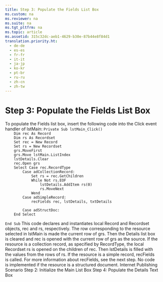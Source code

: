 ```yaml
---
title: Step 3: Populate the Fields List Box
ms.custom: na
ms.reviewer: na
ms.suite: na
ms.tgt_pltfrm: na
ms.topic: article
ms.assetid: 315c32dc-aeb1-4629-b30e-87b44e8f84d1
translation.priority.ht: 
  - de-de
  - es-es
  - fr-fr
  - it-it
  - ja-jp
  - ko-kr
  - pt-br
  - ru-ru
  - zh-cn
  - zh-tw
---
```

# Step 3: Populate the Fields List Box
<?xml version="1.0" encoding="utf-8"?>
<developerConceptualDocument xmlns="http://ddue.schemas.microsoft.com/authoring/2003/5" xmlns:xlink="http://www.w3.org/1999/xlink" xmlns:xsi="http://www.w3.org/2001/XMLSchema-instance" xsi:schemaLocation="http://ddue.schemas.microsoft.com/authoring/2003/5 http://dduestorage.blob.core.windows.net/ddueschema/developer.xsd">
  <introduction>
    <para>To populate the Fields list box, insert the following code into the Click event handler of <codeInline>lstMain</codeInline>:</para>
    <code>Private Sub lstMain_Click()
    Dim rec As Record
    Dim rs As Recordset
    Set rec = New Record
    Set rs = New Recordset
    grs.MoveFirst
    grs.Move lstMain.ListIndex
    lstDetails.Clear
    rec.Open grs
    Select Case rec.RecordType
        Case adCollectionRecord:
            Set rs = rec.GetChildren
            While Not rs.EOF
                lstDetails.AddItem rs(0)
                rs.MoveNext
            Wend
        Case adSimpleRecord:
            recFields rec, lstDetails, txtDetails
            
        Case adStructDoc:
    End Select
    
End Sub</code>
    <para>This code declares and instantiates local Record and Recordset objects, <codeInline>rec</codeInline> and <codeInline>rs</codeInline>, respectively.</para>
    <para>The row corresponding to the resource selected in <codeInline>lstMain</codeInline> is made the current row of <codeInline>grs</codeInline>. Then the Details list box is cleared and <codeInline>rec</codeInline> is opened with the current row of <codeInline>grs</codeInline> as the source.</para>
    <para>If the resource is a collection record, as specified by <legacyLink xlink:href="790e46a2-13d2-451e-a8be-130bd9a206a4">RecordType</legacyLink>, the local Recordset <codeInline>rs</codeInline> is opened on the children of rec. Then <codeInline>lstDetails</codeInline> is filled with the values from the rows of <codeInline>rs</codeInline>.</para>
    <para>If the resource is a simple record, <codeInline>recFields</codeInline> is called. For more information about <codeInline>recFields</codeInline>, see the next step.</para>
    <para>No code is implemented if the resource is a structured document.</para>
  </introduction>
  <relatedTopics>
<link xlink:href="2f551969-0fd9-41ee-b81d-100975a4bdc2">Internet Publishing Scenario</link>
<link xlink:href="a1454493-1c86-46c2-ada8-d3c6fcdaf3c1">Step 2: Initialize the Main List Box</link>
<link xlink:href="cb4273e2-c907-4a86-a621-3bf110088228">Step 4: Populate the Details Text Box</link>
</relatedTopics>
</developerConceptualDocument>